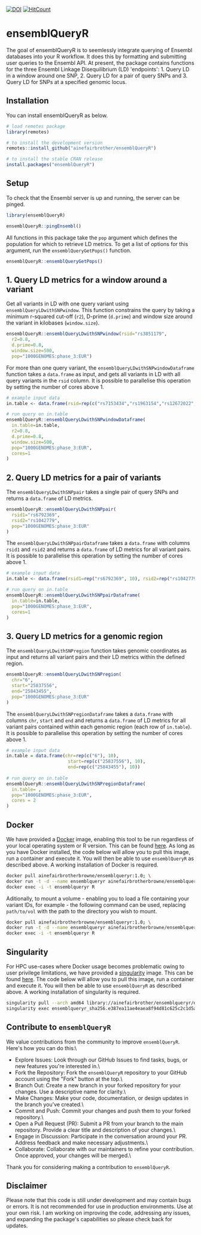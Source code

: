 
<!-- badges: start -->

[![DOI](https://zenodo.org/badge/562138040.svg)](https://zenodo.org/badge/latestdoi/562138040)
[![HitCount](https://hits.dwyl.com/dwyl/start-here.svg)](https://hits.dwyl.com/dwyl/start-here)

<!-- badges: end -->

# ensemblQueryR

The goal of ensemblQueryR is to seemlessly integrate querying of Ensembl databases into your R workflow. It does this by formatting and submitting user queries to the Ensembl API. At present, the package contains functions for the three Ensembl Linkage Disequilibrium (LD) 'endpoints': 1. Query LD in a window around one SNP, 2. Query LD for a pair of query SNPs and 3. Query LD for SNPs at a specified genomic locus. 

## Installation

You can install ensemblQueryR as below.

``` r
# load remotes package
library(remotes)

# to install the development version
remotes::install_github("ainefairbrother/ensemblQueryR")

# to install the stable CRAN release
install.packages("ensemblQueryR")
```

## Setup 

To check that the Ensembl server is up and running, the server can be pinged. 

``` r
library(ensemblQueryR)

ensemblQueryR::pingEnsembl()
```

All functions in this package take the `pop` argument which defines the population for which to retrieve LD metrics. To get a list of options for this argument, run the `ensemblQueryGetPops()` function.

``` r
ensemblQueryR::ensemblQueryGetPops()
```

## 1. Query LD metrics for a window around a variant  

Get all variants in LD with one query variant using `ensemblQueryLDwithSNPwindow`. This function constrains the query by taking a minimum r-squared cut-off (`r2`), D-prime (`d.prime`) and window size around the variant in kilobases (`window.size`).

``` r
ensemblQueryR::ensemblQueryLDwithSNPwindow(rsid="rs3851179", 
  r2=0.8, 
  d.prime=0.8, 
  window.size=500, 
  pop="1000GENOMES:phase_3:EUR")
```

For more than one query variant, the `ensemblQueryLDwithSNPwindowDataframe` function takes a `data.frame` as input, and gets all variants in LD with all query variants in the `rsid` column. It is possible to parallelise this operation by setting the number of cores above 1.

``` r
# example input data
in.table <- data.frame(rsid=rep(c("rs7153434","rs1963154","rs12672022","rs3852802","rs12324408","rs56346870"), 500))

# run query on in.table
ensemblQueryR::ensemblQueryLDwithSNPwindowDataframe(
  in.table=in.table,
  r2=0.8,
  d.prime=0.8,
  window.size=500,
  pop="1000GENOMES:phase_3:EUR",
  cores=1
)
```

## 2. Query LD metrics for a pair of variants  

The `ensemblQueryLDwithSNPpair` takes a single pair of query SNPs and returns a `data.frame` of LD metrics.

``` r
ensemblQueryR::ensemblQueryLDwithSNPpair(
  rsid1="rs6792369",
  rsid2="rs1042779",
  pop="1000GENOMES:phase_3:EUR"
)
```

The `ensemblQueryLDwithSNPpairDataframe` takes a `data.frame` with columns `rsid1` and `rsid2` and returns a `data.frame` of LD metrics for all variant pairs. It is possible to parallelise this operation by setting the number of cores above 1.

``` r
# example input data
in.table <- data.frame(rsid1=rep("rs6792369", 10), rsid2=rep("rs1042779", 10))

# run query on in.table
ensemblQueryR::ensemblQueryLDwithSNPpairDataframe(
  in.table=in.table,
  pop="1000GENOMES:phase_3:EUR",
  cores=1
)
```

## 3. Query LD metrics for a genomic region  

The `ensemblQueryLDwithSNPregion` function takes genomic coordinates as input and returns all variant pairs and their LD metrics within the defined region.

``` r
ensemblQueryR::ensemblQueryLDwithSNPregion(
  chr="6",
  start="25837556",
  end="25843455",
  pop="1000GENOMES:phase_3:EUR"
)
```

The `ensemblQueryLDwithSNPregionDataframe` takes a `data.frame` with columns `chr`, `start` and `end` and returns a `data.frame` of LD metrics for all variant pairs contained within each genomic region (each row of `in.table`). It is possible to parallelise this operation by setting the number of cores above 1.

```r
# example input data
in.table = data.frame(chr=rep(c("6"), 10),
                       start=rep(c("25837556"), 10),
                       end=rep(c("25843455"), 10))
                       
# run query on in.table
ensemblQueryR::ensemblQueryLDwithSNPregionDataframe(
  in.table= ,
  pop="1000GENOMES:phase_3:EUR",
  cores = 2
)
```

## Docker

We have provided a [Docker](https://www.docker.com/) image, enabling this tool to be run regardless of your local operating system or R version. This can be found [here](https://hub.docker.com/r/ainefairbrotherbrowne/ensemblqueryr/tags). As long as you have Docker installed, the code below will allow you to pull this image, run a container and execute it. You will then be able to use `ensemblQueryR` as described above. A working installation of Docker is required. 

```bash
docker pull ainefairbrotherbrowne/ensemblqueryr:1.0; \
docker run -t -d --name ensemblqueryr ainefairbrotherbrowne/ensemblqueryr:1.0; \ 
docker exec -i -t ensemblqueryr R
```

Aditionally, to mount a volume - enabling you to load a file containing your variant IDs, for example - the following command can be used, replacing `path/to/vol` with the path to the directory you wish to mount.

```bash
docker pull ainefairbrotherbrowne/ensemblqueryr:1.0; \
docker run -t -d --name ensemblqueryr ainefairbrotherbrowne/ensemblqueryr:1.0 --volume path/to/vol; \ 
docker exec -i -t ensemblqueryr R
```

## Singularity 

For HPC use-cases where Docker usage becomes problematic owing to user privilege limitations, we have provided a [singularity](https://docs.sylabs.io/guides/latest/user-guide/quick_start.html) image. This can be found [here](https://cloud.sylabs.io/library/ainefairbrother/ensemblqueryr/ensemblqueryr). The code below will allow you to pull this image, run a container and execute it. You will then be able to use `ensemblQueryR` as described above. A working installation of singularity is required. 

```bash
singularity pull --arch amd64 library://ainefairbrother/ensemblqueryr/ensemblqueryr:sha256.e387ea11ae4eaea8f94d81c625c2c1d5a22dd351858ebcd03910a7736d76ca30; \
singularity exec ensemblqueryr_sha256.e387ea11ae4eaea8f94d81c625c2c1d5a22dd351858ebcd03910a7736d76ca30.sif R
```

## Contribute to `ensemblQueryR`

We value contributions from the community to improve `ensemblQueryR`. Here's how you can do this:\
* Explore Issues: Look through our GitHub Issues to find tasks, bugs, or new features you're interested in.\
* Fork the Repository: Fork the `ensemblQueryR` repository to your GitHub account using the "Fork" button at the top.\
* Branch Out: Create a new branch in your forked repository for your changes. Use a descriptive name for clarity.\
* Make Changes: Make your code, documentation, or design updates in the branch you've created.\
* Commit and Push: Commit your changes and push them to your forked repository.\
* Open a Pull Request (PR): Submit a PR from your branch to the main repository. Provide a clear title and description of your changes.\
* Engage in Discussion: Participate in the conversation around your PR. Address feedback and make necessary adjustments.\
* Collaborate: Collaborate with our maintainers to refine your contribution. Once approved, your changes will be merged.\

Thank you for considering making a contribution to `ensemblQueryR`.

## Disclaimer

Please note that this code is still under development and may contain bugs or errors. It is not recommended for use in production environments. Use at your own risk. I am working on improving the code, addressing any issues, and expanding the package's capabilities so please check back for updates.
